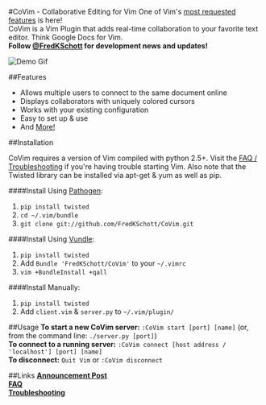 #CoVim - Collaborative Editing for Vim
One of Vim's [most requested features](http://www.vim.org/sponsor/vote_results.php) is here!  
CoVim is a Vim Plugin that adds  real-time collaboration to your favorite text editor. Think Google Docs for Vim.  
__Follow [@FredKSchott](http://www.twitter.com/fredkschott) for development news and updates!__


![Demo Gif](http://i.imgur.com/Vny0TuQ.gif "Demo Gif")

##Features
- Allows multiple users to connect to the same document online
- Displays collaborators with uniquely colored cursors 
- Works with your existing configuration
- Easy to set up & use
- And [More!](http://www.fredkschott.com/post/50510962864/introducing-covim-collaborative-editing-for-vim)

##Installation

CoVim requires a version of Vim compiled with python 2.5+. Visit the [FAQ / Troubleshooting](https://github.com/FredKSchott/CoVim/wiki/FAQ-&-Troubleshooting) if you're having trouble starting Vim.
Also note that the Twisted library can be installed via apt-get & yum as well as pip.

####Install Using [Pathogen](https://github.com/tpope/vim-pathogen):

1. `pip install twisted`
2. `cd ~/.vim/bundle`
3. `git clone git://github.com/FredKSchott/CoVim.git`  

####Install Using [Vundle](https://github.com/gmarik/vundle):

1. `pip install twisted`
2. Add `Bundle 'FredKSchott/CoVim'` to your `~/.vimrc`
3. `vim +BundleInstall +qall`

####Install Manually:

1. `pip install twisted`
2. Add `client.vim` & `server.py` to `~/.vim/plugin/`


##Usage
__To start a new CoVim server:__ `:CoVim start [port] [name]` (or, from the command line: `./server.py [port]`)  
__To connect to a running server:__ `:CoVim connect [host address / 'localhost'] [port] [name]`  
__To disconnect:__ `Quit Vim` or `:CoVim disconnect`  

##Links
__[Announcement Post](http://www.fredkschott.com/post/50510962864/introducing-covim-collaborative-editing-for-vim)__  
__[FAQ](https://github.com/FredKSchott/CoVim/wiki/FAQ)__  
__[Troubleshooting](https://github.com/FredKSchott/CoVim/wiki/Troubleshooting)__
